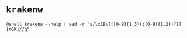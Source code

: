 # `krakenw`

``` title="$ krakenw --help"
@shell krakenw --help | sed -r "s/\x1B\[([0-9]{1,3}(;[0-9]{1,2})?)?[mGK]//g"
```

